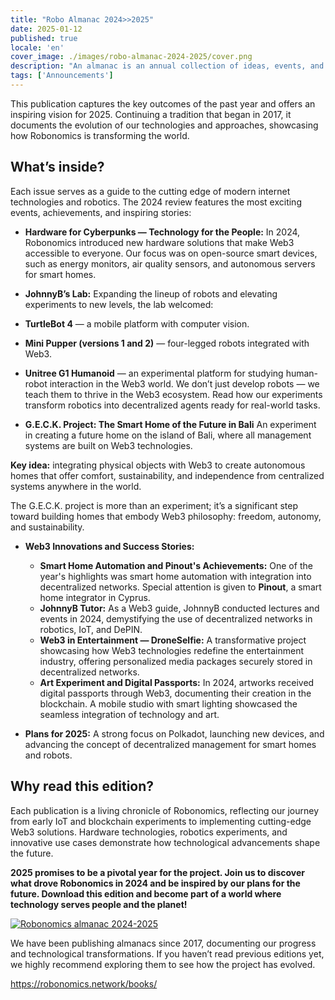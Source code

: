 ```yaml
---
title: "Robo Almanac 2024>>2025"
date: 2025-01-12
published: true
locale: 'en'
cover_image: ./images/robo-almanac-2024-2025/cover.png
description: "An almanac is an annual collection of ideas, events, and achievements that narrate the evolving story of the project. It’s more than just a report, it’s an engaging account of overcoming challenges, driving innovations, and shaping the future of technology. We are proud to present the latest edition of Robonomics 2024-2025."
tags: ['Announcements']
---
```


This publication captures the key outcomes of the past year and offers an inspiring vision for 2025. Continuing a tradition that began in 2017, it documents the evolution of our technologies and approaches, showcasing how Robonomics is transforming the world.

## What’s inside?

Each issue serves as a guide to the cutting edge of modern internet technologies and robotics. The 2024 review features the most exciting events, achievements, and inspiring stories:

- **Hardware for Cyberpunks — Technology for the People:**
In 2024, Robonomics introduced new hardware solutions that make Web3 accessible to everyone. Our focus was on open-source smart devices, such as energy monitors, air quality sensors, and autonomous servers for smart homes.

- **JohnnyB’s Lab:**
Expanding the lineup of robots and elevating experiments to new levels, the lab welcomed:
- **TurtleBot 4** — a mobile platform with computer vision.
- **Mini Pupper (versions 1 and 2)** — four-legged robots integrated with Web3.
- **Unitree G1 Humanoid** — an experimental platform for studying human-robot interaction in the Web3 world.
We don’t just develop robots — we teach them to thrive in the Web3 ecosystem. Read how our experiments transform robotics into decentralized agents ready for real-world tasks.

- **G.E.C.K. Project: The Smart Home of the Future in Bali**
An experiment in creating a future home on the island of Bali, where all management systems are built on Web3 technologies.

**Key idea:** integrating physical objects with Web3 to create autonomous homes that offer comfort, sustainability, and independence from centralized systems anywhere in the world.

The G.E.C.K. project is more than an experiment; it’s a significant step toward building homes that embody Web3 philosophy: freedom, autonomy, and sustainability.

- **Web3 Innovations and Success Stories:**
    - **Smart Home Automation and Pinout's Achievements:** One of the year's highlights was smart home automation with integration into decentralized networks. Special attention is given to **Pinout**, a smart home integrator in Cyprus.
    - **JohnnyB Tutor:** As a Web3 guide, JohnnyB conducted lectures and events in 2024, demystifying the use of decentralized networks in robotics, IoT, and DePIN.
    - **Web3 in Entertainment — DroneSelfie:** A transformative project showcasing how Web3 technologies redefine the entertainment industry, offering personalized media packages securely stored in decentralized networks.
    - **Art Experiment and Digital Passports:** In 2024, artworks received digital passports through Web3, documenting their creation in the blockchain. A mobile studio with smart lighting showcased the seamless integration of technology and art.

- **Plans for 2025:**
    A strong focus on Polkadot, launching new devices, and advancing the concept of decentralized management for smart homes and robots.

## Why read this edition?

Each publication is a living chronicle of Robonomics, reflecting our journey from early IoT and blockchain experiments to implementing cutting-edge Web3 solutions. Hardware technologies, robotics experiments, and innovative use cases demonstrate how technological advancements shape the future.

**2025 promises to be a pivotal year for the project. Join us to discover what drove Robonomics in 2024 and be inspired by our plans for the future. Download this edition and become part of a world where technology serves people and the planet!**

[![Robonomics almanac 2024-2025](./images/robo-almanac-2024-2025/book-link.png)](https://static.robonomics.network/docs/book-2024-2025/Robonomics.network-Almanac-2024-en.pdf)

We have been publishing almanacs since 2017, documenting our progress and technological transformations. If you haven’t read previous editions yet, we highly recommend exploring them to see how the project has evolved.

https://robonomics.network/books/